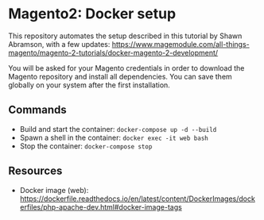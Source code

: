 # Magento2: Docker setup
This repository automates the setup described in this tutorial by Shawn Abramson, with a few updates: https://www.magemodule.com/all-things-magento/magento-2-tutorials/docker-magento-2-development/

You will be asked for your Magento credentials in order to download the Magento repository and install all dependencies. You can save them globally on your system after the first installation.

## Commands
* Build and start the container: `docker-compose up -d --build`
* Spawn a shell in the container: `docker exec -it web bash`
* Stop the container: `docker-compose stop`

## Resources
* Docker image (web): https://dockerfile.readthedocs.io/en/latest/content/DockerImages/dockerfiles/php-apache-dev.html#docker-image-tags
